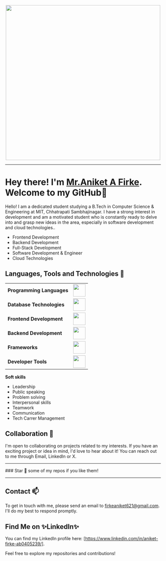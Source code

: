 <div align="center">
<img src="https://media.licdn.com/dms/image/v2/D4D03AQFNGJIeSoBMQg/profile-displayphoto-shrink_400_400/profile-displayphoto-shrink_400_400/0/1707077631255?e=1738800000&v=beta&t=TRYpeOrbp44Dx2dTU-V-fw03UeBPKYKQpqqM31U_yVk" width="500">
</div>

<hr>

# Hey there! I'm <a href = "https://www.linkedin.com/in/aniket-firke-ab0405239/"> Mr.Aniket A Firke</a>. Welcome to my GitHub👋

Hello! I am a dedicated student studying a B.Tech in Computer Science & Engineering at MIT, Chhatrapati Sambhajinagar. I 
have a strong interest in development and am a motivated student who is constantly ready to delve into and grasp new ideas in 
the area, especially in software development and cloud technologies..


- Frontend Development
- Backend Development
- Full-Stack Development 
- Software Development & Engineer 
- Cloud Technologies 

  
## Languages, Tools and Technologies 🚀 
<table>
	<tr>
	<td><strong>Programming Languages</strong></td>
	<td><img height=40 src = "https://skillicons.dev/icons?i=PHP.Python,C&theme=dark"></td>
</tr>
<tr>
	<td><strong>Database Technologies</strong></td>
	<td><img height=40 src = "https://skillicons.dev/icons?i=mysql,postgresql,mongodb,firebase&theme=dark"></td>
</tr>
<tr>
	<td><strong>Frontend Development</strong></td>
	<td><img height=40 src = "https://skillicons.dev/icons?i=html5,css,js,react,threejs" ></td>
</tr>
<tr>
	<td><strong>Backend Development</strong></td>
	<td><img height=40 src = "https://skillicons.dev/icons?i=nodejs,nextjs&theme=dark"></td>
</tr>
 
<tr>
	<td><strong>Frameworks</strong></td>
	<td><img height=40 src = "https://skillicons.dev/icons?i=postman,sass,tailwind&theme=dark"></td>
</tr>

<tr>
	<td><strong>Developer Tools</strong></td>
	<td><img height=40 src = "https://skillicons.dev/icons?i=git,github,gitlab,netlify,cloudflare&theme=dark"></td>
</tr>

</table>

<strong>
Soft skills
</strong>




- Leadership
- Public speaking
- Problem solving
- Interpersonal skills
- Teamwork
- Communication
- Tech Carrer Management

## Collaboration 🤝

I'm open to collaborating on projects related to my interests. If you have an exciting project or idea in mind, I'd love to hear about it! You can reach out to me through Email, LinkedIn or X.
<hr>
### Star 🌟 some of my repos if you like them!
<hr>
</div>

## Contact 📫 

To get in touch with me, please send an email to [firkeaniket621@gmail.com](mailto:your-email-address@gmail.com). I'll do my best to respond promptly.

## Find Me on ✨LinkedIn✨

You can find my LinkedIn profile here: [https://www.linkedin.com/in/aniket-firke-ab0405239/]. 

Feel free to explore my repositories and contributions!
